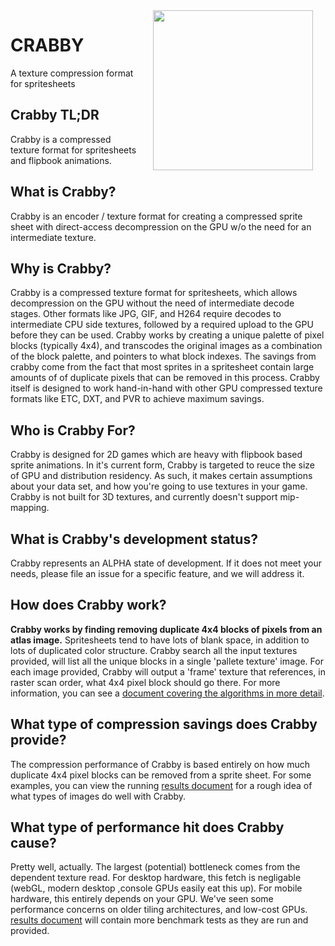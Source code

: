 
<img src="https://raw.github.com/mainroach/crabby/master/icon.jpg" width="256" align="right" hspace="20">

# CRABBY #
A texture compression format for spritesheets

## Crabby TL;DR ##
Crabby is a compressed texture format for spritesheets and flipbook animations.

## What is Crabby? ##
Crabby is an encoder / texture format for creating a compressed sprite sheet with direct-access decompression on the GPU w/o the need for an intermediate texture.

## Why is Crabby? ##
Crabby is a compressed texture format for spritesheets, which allows decompression on the GPU without the need of intermediate decode stages. Other formats like JPG, GIF, and H264 require decodes to intermediate CPU side textures, followed by a required upload to the GPU before they can be used. Crabby works by creating a unique palette of pixel blocks (typically 4x4), and transcodes the original images as a combination of the block palette, and pointers to what block indexes. The savings from crabby come from the fact that most sprites in a spritesheet contain large amounts of of duplicate pixels that can be removed in this process. Crabby itself is designed to work hand-in-hand with other GPU compressed texture formats like ETC, DXT, and PVR to achieve maximum savings.

## Who is Crabby For? ##
Crabby is designed for 2D games which are heavy with flipbook based sprite animations. In it's current form, Crabby is targeted to reuce the size of GPU and distribution residency. As such, it makes certain assumptions about your data set, and how you're going to use textures in your game. Crabby is not built for 3D textures, and currently doesn't support mip-mapping.

## What is Crabby's development status? ##
Crabby represents an ALPHA state of development. If it does not meet your needs, please file an issue for a specific feature, and we will address it.


## How does Crabby work? ##
**Crabby works by finding removing duplicate 4x4 blocks of pixels from an atlas image.** Spritesheets tend to have lots of blank space, in addition to lots of duplicated color structure. Crabby search all the input textures provided, will list all the unique blocks in a single 'pallete texture' image. For each image provided, Crabby will output a 'frame' texture that references, in raster scan order, what 4x4 pixel block should go there. For more information, you can see a [document covering the algorithms in more detail](https://docs.google.com/document/d/1cnBuCWvflUUAM70mGelCp7upVXwwWNw7zh_s0B5-6F4/edit?usp=sharing).

## What type of compression savings does Crabby provide? ##

The compression performance of Crabby is based entirely on how much duplicate 4x4 pixel blocks can be removed from a sprite sheet. For some examples, you can view the running [results document](https://docs.google.com/document/d/1Zvn98TA5QRZIf6lZ5HqrHrBWJi7zkeo9UWIruJuUqdc/edit) for a rough idea of what types of images do well with Crabby.

## What type of performance hit does Crabby cause? ##
Pretty well, actually. The largest (potential) bottleneck comes from the dependent texture read.  For desktop hardware, this fetch is negligable (webGL, modern desktop ,console GPUs easily eat this up). For mobile hardware, this entirely depends on your GPU. We've seen some performance concerns on older tiling architectures, and low-cost GPUs.
[results document](https://docs.google.com/document/d/1Zvn98TA5QRZIf6lZ5HqrHrBWJi7zkeo9UWIruJuUqdc/edit) will contain more benchmark tests as they are run and provided. 
